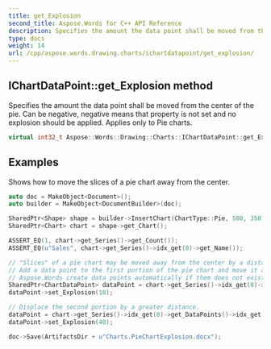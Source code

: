 ```yaml
---
title: get_Explosion
second_title: Aspose.Words for C++ API Reference
description: Specifies the amount the data point shall be moved from the center of the pie. Can be negative, negative means that property is not set and no explosion should be applied. Applies only to Pie charts.
type: docs
weight: 14
url: /cpp/aspose.words.drawing.charts/ichartdatapoint/get_explosion/
---
```

## IChartDataPoint::get_Explosion method


Specifies the amount the data point shall be moved from the center of the pie. Can be negative, negative means that property is not set and no explosion should be applied. Applies only to Pie charts.

```cpp
virtual int32_t Aspose::Words::Drawing::Charts::IChartDataPoint::get_Explosion()=0
```


## Examples




Shows how to move the slices of a pie chart away from the center. 
```cpp
auto doc = MakeObject<Document>();
auto builder = MakeObject<DocumentBuilder>(doc);

SharedPtr<Shape> shape = builder->InsertChart(ChartType::Pie, 500, 350);
SharedPtr<Chart> chart = shape->get_Chart();

ASSERT_EQ(1, chart->get_Series()->get_Count());
ASSERT_EQ(u"Sales", chart->get_Series()->idx_get(0)->get_Name());

// "Slices" of a pie chart may be moved away from the center by a distance via the respective data point's Explosion attribute.
// Add a data point to the first portion of the pie chart and move it away from the center by 10 points.
// Aspose.Words create data points automatically if them does not exist.
SharedPtr<ChartDataPoint> dataPoint = chart->get_Series()->idx_get(0)->get_DataPoints()->idx_get(0);
dataPoint->set_Explosion(10);

// Displace the second portion by a greater distance.
dataPoint = chart->get_Series()->idx_get(0)->get_DataPoints()->idx_get(1);
dataPoint->set_Explosion(40);

doc->Save(ArtifactsDir + u"Charts.PieChartExplosion.docx");
```

